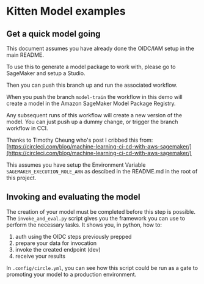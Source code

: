 # Kitten Model examples

## Get a quick model going

This document assumes you have already done the OIDC/IAM setup in the main README.

To use this to generate a model package to work with, please go to SageMaker and setup a Studio.

Then you can push this branch up and run the associated workflow.

When you push the branch `model-train` the workflow in this demo will create a model in the Amazon SageMaker Model Package Registry.

Any subsequent runs of this workflow will create a new version of the model. You can just push up a dummy change, or trigger the branch workflow in CCI.

Thanks to Timothy Cheung who's post I cribbed this from: [https://circleci.com/blog/machine-learning-ci-cd-with-aws-sagemaker/](https://circleci.com/blog/machine-learning-ci-cd-with-aws-sagemaker/)

This assumes you have setup the Environment Variable `SAGEMAKER_EXECUTION_ROLE_ARN` as descibed in the README.md in the root of this project.

## Invoking and evaluating the model

The creation of your model must be completed before this step is possible. The `invoke_and_eval.py` script gives you the framework you can use to perform the necessary tasks. It shows you, in python, how to:

1. auth using the OIDC steps previously prepped
1. prepare your data for invocation
1. invoke the created endpoint (dev)
1. receive your results

In `.config/circle.yml`, you can see how this script could be run as a gate to promoting your model to a production environment.

